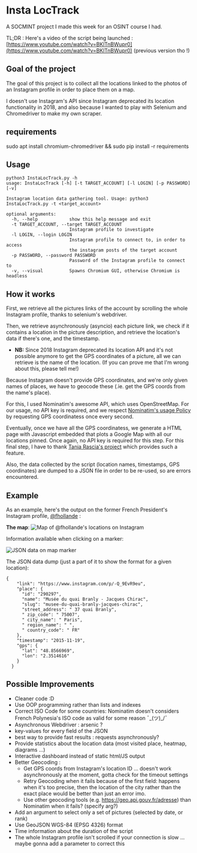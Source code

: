 
# Insta LocTrack

A SOCMINT project I made this week for an OSINT course I had.

TL;DR : Here's a video of the script being launched : [https://www.youtube.com/watch?v=BKlTnBWupr0](https://www.youtube.com/watch?v=BKlTnBWupr0) (previous version tho !)

## Goal of the project
The goal of this project is to collect all the locations linked to the photos of an Instagram profile in order to place them on a map.

I doesn't use Instagram's API since Instagram deprecated its location functionality in 2018, and also because I wanted to play with Selenium and Chromedriver to make my own scraper.

## requirements

sudo apt install chromium-chromedriver &&
sudo pip install -r requirements

## Usage

    python3 InstaLocTrack.py -h
    usage: InstaLocTrack [-h] [-t TARGET_ACCOUNT] [-l LOGIN] [-p PASSWORD] [-v]
    
    Instagram location data gathering tool. Usage: python3 InstaLocTrack.py -t <target_account>
    
    optional arguments:
      -h, --help            show this help message and exit
      -t TARGET_ACCOUNT, --target TARGET_ACCOUNT
                            Instagram profile to investigate
      -l LOGIN, --login LOGIN
                            Instagram profile to connect to, in order to access
                            the instagram posts of the target account
      -p PASSWORD, --password PASSWORD
                            Password of the Instagram profile to connect to
      -v, --visual          Spawns Chromium GUI, otherwise Chromium is headless


## How it works

First, we retrieve all the pictures links of the account by scrolling the whole Instagram profile, thanks to selenium's webdriver.

Then, we retrieve asynchronously (asyncio) each picture link, we check if it contains a location in the picture description, and retrieve the location's data if there's one, and the timestamp.

* **NB:** Since 2018 Instagram deprecated its location API and it's not possible anymore to get the GPS coordinates of a picture, all we can retrieve is the name of the location. (If you can prove me that I'm wrong about this, please tell me!)

Because Instagram doesn't provide GPS coordinates, and we're only given names of places, we have to geocode these (.ie. get the GPS coords from the name's place).

For this, I used Nominatim's awesome API, which uses OpenStreetMap. For our usage, no API key is required, and we respect [Nominatim's usage Policy](https://operations.osmfoundation.org/policies/nominatim/) by requesting GPS coordinatess once every second.

Eventually, once we have all the GPS coordinatess, we generate a HTML page with Javascript embedded that plots a Google Map with all our locations pinned. Once again, no API key is required for this step.
For this final step, I have to thank [Tania Rascia's project](https://www.taniarascia.com/google-maps-apis-for-multiple-locations/) which provides such a feature.

Also, the data collected by the script (location names, timestamps, GPS coordinates) are dumped to a JSON file in order to be re-used, so are errors encountered.

## Example

As an example, here's the output on the former French President's Instagram profile, [@fhollande](https://www.instagram.com/fhollande/?hl=fr) :

**The map**:
![Map of @fhollande's locations on Instagram](https://imgur.com/FRaa2zO.png
)

Information available when clicking on a marker:

![JSON data on map marker](https://i.imgur.com/Wa3FRq2.png)

The JSON data dump (just a part of it to show the format for a given location):

    {
        "link": "https://www.instagram.com/p/-Q_9EvR9eu",
        "place": {
          "id": "290297",
          "name": "Musée du quai Branly - Jacques Chirac",
          "slug": "musee-du-quai-branly-jacques-chirac",
          "street_address": " 37 quai Branly",
          " zip_code": " 75007",
          " city_name": " Paris",
          " region_name": " ",
          " country_code": " FR"
        },
        "timestamp": "2015-11-19",
        "gps": {
          "lat": "48.8566969",
          "lon": "2.3514616"
        }
      }




## Possible Improvements

* Cleaner code :D
* Use OOP programming rather than lists and indexes
* Correct ISO Code for some countries: Nominatim doesn't considers French Polynesia's ISO code as valid for some reason ¯\_(ツ)_/¯
* Asynchronous Webdriver : arsenic ?
* key-values for every field of the JSON
* best way to provide fast results : requests asynchronously?
* Provide statistics about the location data (most visited place, heatmap, diagrams ...)
* Interactive dashboard instead of static html/JS output
* Better Geocoding :
	* Get GPS coords from Instagram's location ID ... doesn't work asynchronously at the moment, gotta check for the timeout settings 
	* Retry Geocoding when it fails because of the first field: happens when it's too precise, then the location of the city rather than the exact place would be better than just an error imo.
	* Use other geocoding tools (e.g. https://geo.api.gouv.fr/adresse) than Nominatim when it fails? (specify arg?)
* Add an argument to select only a set of pictures (selected by date, or rank)
* Use GeoJSON WGS-84 (EPSG 4326) format
* Time information about the duration of the script
* The whole Instagram profile isn't scrolled if your connection is slow ... maybe gonna add a parameter to correct this

